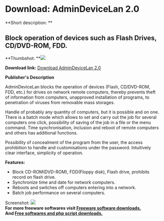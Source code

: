 # Download: AdminDeviceLan 2.0

**Short description: **

## Block operation of devices such as Flash Drives, CD/DVD-ROM, FDD.

  
**Thumbshot: **![](http://www.freewarefiles.com/screenshot/admindevicelan_md.jpg)   
  
**Download link:** [Download AdminDeviceLan 2.0](http://freesoftwares.boysofts.com/AdminDeviceLan_program_54843.html)  
  

**Publisher's Description**  
  

AdminDeviceLan blocks the operation of devices (Flash, CD/DVD-ROM, FDD, etc.)
for drives on network remote computers, thereby prevents theft of information
from computers, unapproved installation of programs, to penetration of viruses
from removable mass storages.

Handle of probably any quantity of computers, but it is possible and on one.
There is a batch mode which allows to set and carry out the job for several
computers one click, possibility of saving of the job in a file or the menu
command. Time synchronisation, inclusion and reboot of remote computers and
others has additional functions.

Possibility of concealment of the program from the user, the access
prohibition to handle and customisations under the password. Intuitively clear
interface, simplicity of operation.

**Features:**

  * Block CD-ROM(DVD-ROM), FDD(Floppy disk), Flash drive, prohibits record on flash drive. 
  * Synchronize time and date for network computers. 
  * Reboots and switches off computers entering into a network. 
  * Batch job performance on several computers. 

  
  
Screenshot: ![](http://www.freewarefiles.com/screenshot/admindevicelan.jpg)  
**For more freeware softwares visit [Freeware software downloads.](http://freesoftwares.boysofts.com/)**   
**And [Free softwares and php script downloads.](http://www.boysofts.com/)**

